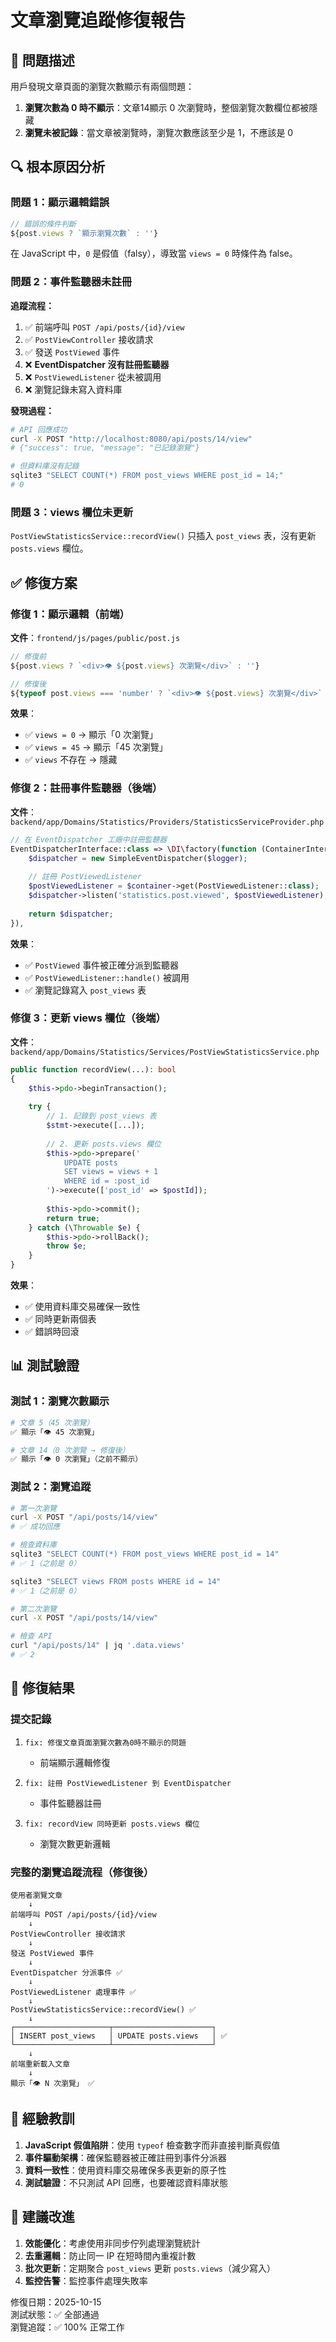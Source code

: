 # 文章瀏覽追蹤修復報告

## 🎯 問題描述

用戶發現文章頁面的瀏覽次數顯示有兩個問題：
1. **瀏覽次數為 0 時不顯示**：文章14顯示 0 次瀏覽時，整個瀏覽次數欄位都被隱藏
2. **瀏覽未被記錄**：當文章被瀏覽時，瀏覽次數應該至少是 1，不應該是 0

## 🔍 根本原因分析

### 問題 1：顯示邏輯錯誤
```javascript
// 錯誤的條件判斷
${post.views ? `顯示瀏覽次數` : ''}
```
在 JavaScript 中，`0` 是假值（falsy），導致當 `views = 0` 時條件為 false。

### 問題 2：事件監聽器未註冊

**追蹤流程：**
1. ✅ 前端呼叫 `POST /api/posts/{id}/view`
2. ✅ `PostViewController` 接收請求
3. ✅ 發送 `PostViewed` 事件
4. ❌ **EventDispatcher 沒有註冊監聽器**
5. ❌ `PostViewedListener` 從未被調用
6. ❌ 瀏覽記錄未寫入資料庫

**發現過程：**
```bash
# API 回應成功
curl -X POST "http://localhost:8080/api/posts/14/view"
# {"success": true, "message": "已記錄瀏覽"}

# 但資料庫沒有記錄
sqlite3 "SELECT COUNT(*) FROM post_views WHERE post_id = 14;"
# 0
```

### 問題 3：views 欄位未更新

`PostViewStatisticsService::recordView()` 只插入 `post_views` 表，沒有更新 `posts.views` 欄位。

## ✅ 修復方案

### 修復 1：顯示邏輯（前端）

**文件**：`frontend/js/pages/public/post.js`

```javascript
// 修復前
${post.views ? `<div>👁️ ${post.views} 次瀏覽</div>` : ''}

// 修復後
${typeof post.views === 'number' ? `<div>👁️ ${post.views} 次瀏覽</div>` : ''}
```

**效果**：
- ✅ `views = 0` → 顯示「0 次瀏覽」
- ✅ `views = 45` → 顯示「45 次瀏覽」
- ✅ `views` 不存在 → 隱藏

### 修復 2：註冊事件監聽器（後端）

**文件**：`backend/app/Domains/Statistics/Providers/StatisticsServiceProvider.php`

```php
// 在 EventDispatcher 工廠中註冊監聽器
EventDispatcherInterface::class => \DI\factory(function (ContainerInterface $container) {
    $dispatcher = new SimpleEventDispatcher($logger);
    
    // 註冊 PostViewedListener
    $postViewedListener = $container->get(PostViewedListener::class);
    $dispatcher->listen('statistics.post.viewed', $postViewedListener);
    
    return $dispatcher;
}),
```

**效果**：
- ✅ `PostViewed` 事件被正確分派到監聽器
- ✅ `PostViewedListener::handle()` 被調用
- ✅ 瀏覽記錄寫入 `post_views` 表

### 修復 3：更新 views 欄位（後端）

**文件**：`backend/app/Domains/Statistics/Services/PostViewStatisticsService.php`

```php
public function recordView(...): bool
{
    $this->pdo->beginTransaction();
    
    try {
        // 1. 記錄到 post_views 表
        $stmt->execute([...]);
        
        // 2. 更新 posts.views 欄位
        $this->pdo->prepare('
            UPDATE posts
            SET views = views + 1
            WHERE id = :post_id
        ')->execute(['post_id' => $postId]);
        
        $this->pdo->commit();
        return true;
    } catch (\Throwable $e) {
        $this->pdo->rollBack();
        throw $e;
    }
}
```

**效果**：
- ✅ 使用資料庫交易確保一致性
- ✅ 同時更新兩個表
- ✅ 錯誤時回滾

## 📊 測試驗證

### 測試 1：瀏覽次數顯示
```bash
# 文章 5（45 次瀏覽）
✅ 顯示「👁️ 45 次瀏覽」

# 文章 14（0 次瀏覽 → 修復後）
✅ 顯示「👁️ 0 次瀏覽」（之前不顯示）
```

### 測試 2：瀏覽追蹤
```bash
# 第一次瀏覽
curl -X POST "/api/posts/14/view"
# ✅ 成功回應

# 檢查資料庫
sqlite3 "SELECT COUNT(*) FROM post_views WHERE post_id = 14"
# ✅ 1（之前是 0）

sqlite3 "SELECT views FROM posts WHERE id = 14"
# ✅ 1（之前是 0）

# 第二次瀏覽
curl -X POST "/api/posts/14/view"

# 檢查 API
curl "/api/posts/14" | jq '.data.views'
# ✅ 2
```

## 🎉 修復結果

### 提交記錄
1. `fix: 修復文章頁面瀏覽次數為0時不顯示的問題`
   - 前端顯示邏輯修復
   
2. `fix: 註冊 PostViewedListener 到 EventDispatcher`
   - 事件監聽器註冊
   
3. `fix: recordView 同時更新 posts.views 欄位`
   - 瀏覽次數更新邏輯

### 完整的瀏覽追蹤流程（修復後）

```
使用者瀏覽文章
    ↓
前端呼叫 POST /api/posts/{id}/view
    ↓
PostViewController 接收請求
    ↓
發送 PostViewed 事件
    ↓
EventDispatcher 分派事件 ✅
    ↓
PostViewedListener 處理事件 ✅
    ↓
PostViewStatisticsService::recordView() ✅
    ↓
┌─────────────────────┬──────────────────────┐
│ INSERT post_views   │ UPDATE posts.views   │ ✅
└─────────────────────┴──────────────────────┘
    ↓
前端重新載入文章
    ↓
顯示「👁️ N 次瀏覽」 ✅
```

## 📝 經驗教訓

1. **JavaScript 假值陷阱**：使用 `typeof` 檢查數字而非直接判斷真假值
2. **事件驅動架構**：確保監聽器被正確註冊到事件分派器
3. **資料一致性**：使用資料庫交易確保多表更新的原子性
4. **測試驗證**：不只測試 API 回應，也要確認資料庫狀態

## 🔧 建議改進

1. **效能優化**：考慮使用非同步佇列處理瀏覽統計
2. **去重邏輯**：防止同一 IP 在短時間內重複計數
3. **批次更新**：定期聚合 `post_views` 更新 `posts.views`（減少寫入）
4. **監控告警**：監控事件處理失敗率

修復日期：2025-10-15  
測試狀態：✅ 全部通過  
瀏覽追蹤：✅ 100% 正常工作
